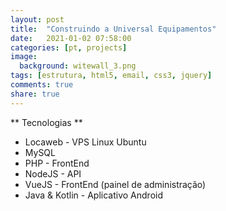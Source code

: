 ```yaml
---
layout: post
title:  "Construindo a Universal Equipamentos"
date:   2021-01-02 07:58:00
categories: [pt, projects]
image:
  background: witewall_3.png
tags: [estrutura, html5, email, css3, jquery]
comments: true
share: true
---
```

** Tecnologias **
* Locaweb - VPS Linux Ubuntu
* MySQL
* PHP - FrontEnd
* NodeJS - API
* VueJS - FrontEnd (painel de administração)
* Java & Kotlin - Aplicativo Android